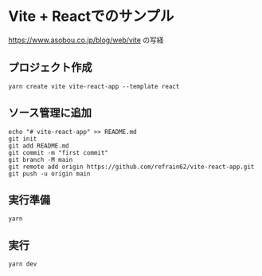 # Vite + Reactでのサンプル
https://www.asobou.co.jp/blog/web/vite の写経

## プロジェクト作成
```
yarn create vite vite-react-app --template react
```
## ソース管理に追加
```
echo "# vite-react-app" >> README.md
git init
git add README.md
git commit -m "first commit"
git branch -M main
git remote add origin https://github.com/refrain62/vite-react-app.git
git push -u origin main
```


## 実行準備
```
yarn
```

## 実行
```
yarn dev
```
